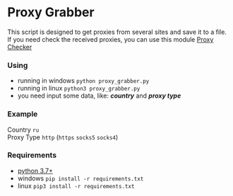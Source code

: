 # Proxy Grabber
This script is designed to get proxies from several sites and save it to a file.<br>
If you need check the received proxies, you can use this module [Proxy Checker](https://github.com/iterweb/proxy_checker)
### Using
* running in windows ```python proxy_grabber.py```
* running in linux ```python3 proxy_grabber.py```
* you need input some data, like: ***country*** and ***proxy type***
### Example
Country ```ru```<br>
Proxy Type ```http``` (```https``` ```socks5``` ```socks4```)
### Requirements
* [python 3.7+](https://www.python.org/)
* windows ```pip install -r requirements.txt```
* linux ```pip3 install -r requirements.txt``` 
